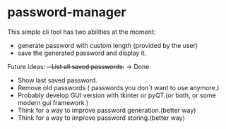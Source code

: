 # password-manager

This simple cli tool has two abilities at the moment:
- generate password with custom length (provided by the user)
- save the generated password and display it.

Future ideas:
~~- List all saved passwords.~~ -> Done
- Show last saved password.
- Remove old passwords ( passwords you don`t want to use anymore.)
- Probably develop GUI version with tkinter or pyQT.(or both, or some modern gui framework.)
- Think for a way to improve password generation.(better way)
- Think for a way to improve password storing.(better way)